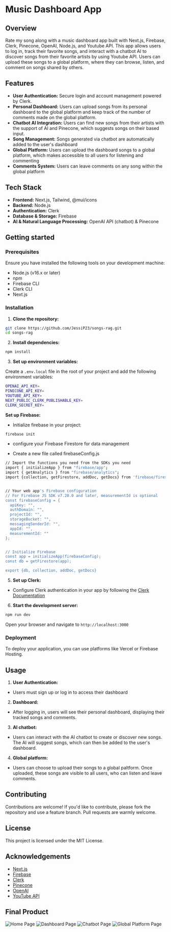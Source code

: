 # Music Dashboard App

## Overview

Rate my song along with a music dashboard app built with Next.js, Firebase, Clerk, Pinecone, OpenAI, Node.js, and Youtube API. This app allows users to log in, track their favorite songs, and interact with a chatbot AI to discover songs from their favorite artists by using Youtube API. Users can upload these songs to a global platform, where they can browse, listen, and comment on songs shared by others. 

## Features

- **User Authentication:** Secure login and account management powered by Clerk.
- **Personal Dashboard:** Users can upload songs from its personal dashboard to the global platform and keep track of the number of comments made on the global platform. 
- **Chatbot AI Integration:** Users can find new songs from their artists with the support of AI and Pinecone, which suggests songs on their based input.
- **Song Management:** Songs generated via chatbot are automatically added to the user's dashboard
- **Global Platform:** Users can upload the dashboard songs to a global platform, which makes accessible to all users for listening and commenting 
- **Comments System:** Users can leave comments on any song within the global platform


## Tech Stack

- **Frontend:** Next.js, Tailwind, @mui/icons
- **Backend:** Node.js
- **Authentication:** Clerk
- **Database & Storage:** Firebase
- **AI & Natural Language Processing:** OpenAI API (chatbot) & Pinecone


## Getting started

### Prerequisites

Ensure you have installed the following tools on your development machine:

- Node.js (v16.x or later)
- npm
- Firebase CLI
- Clerk CLI
- Next.js

### Installation

1. **Clone the repository:**

```bash
git clone https://github.com/JessiP23/songs-rag.git
cd songs-rag
```

2. **Install dependencies:**

```bash
npm install
```

3. **Set up environment variables:**

Create a `.env.local` file in the root of your project and add the following environment variables:

```bash
OPENAI_API_KEY=
PINECONE_API_KEY=
YOUTUBE_API_KEY=
NEXT_PUBLIC_CLERK_PUBLISHABLE_KEY=
CLERK_SECRET_KEY=
```

**Set up Firebase:**
- Initialize firebase in your project:

```bash
firebase init
```

- configure your Firebase Firestore for data management

- Create a new file called firebaseConfig.js

```bash
// Import the functions you need from the SDKs you need
import { initializeApp } from "firebase/app";
import { getAnalytics } from "firebase/analytics";
import {collection, getFirestore, addDoc, getDocs} from 'firebase/firestore';


// Your web app's Firebase configuration
// For Firebase JS SDK v7.20.0 and later, measurementId is optional
const firebaseConfig = {
  apiKey: "",
  authDomain: "",
  projectId: "",
  storageBucket: "",
  messagingSenderId: "",
  appId: "",
  measurementId: ""
};


// Initialize Firebase
const app = initializeApp(firebaseConfig);
const db = getFirestore(app);

export {db, collection, addDoc, getDocs}

```


5. **Set up Clerk:**
 
- Configure Clerk authentication in your app by following the [Clerk Documentation](https://docs.clerk.dev/)

6. **Start the development server:**

```bash
npm run dev
```

Open your browser and navigate to `http://localhost:3000`

### Deployment

To deploy your application, you can use platforms like Vercel or Firebase Hosting.

## Usage

1. **User Authentication:**
- Users must sign up or log in to access their dashboard

2. **Dashboard:**
- After logging in, users will see their personal dashboard, displaying their tracked songs and comments.

3. **AI chatbot:**
- Users can interact with the AI chatbot to create or discover new songs. The AI will suggest songs, which can then be added to the user's dashboard.

4. **Global platform:**
- Users can choose to upload their songs to a global paltform. Once uploaded, these songs are visible to all users, who can listen and leave comments.

## Contributing
Contributions are welcome! If you'd like to contribute, please fork the repository and use a feature branch. Pull requests are warmly welcome.

## License
This project is licensed under the MIT License.

## Acknowledgements

- [Next.js](https://nextjs.org/)
- [Firebase](https://firebase.google.com/)
- [Clerk](https://clerk.dev/)
- [Pinecone](https://www.pinecone.io/)
- [OpenAI](https://openai.com/)
- [YouTube API](https://developers.google.com/youtube)


## Final Product
![Home Page](./images/app.jpg)
![Dashboard Page](./images/app1.jpg)
![Chatbot Page](./images/app2.jpg)
![Global Platform Page](./images/app3.jpg)